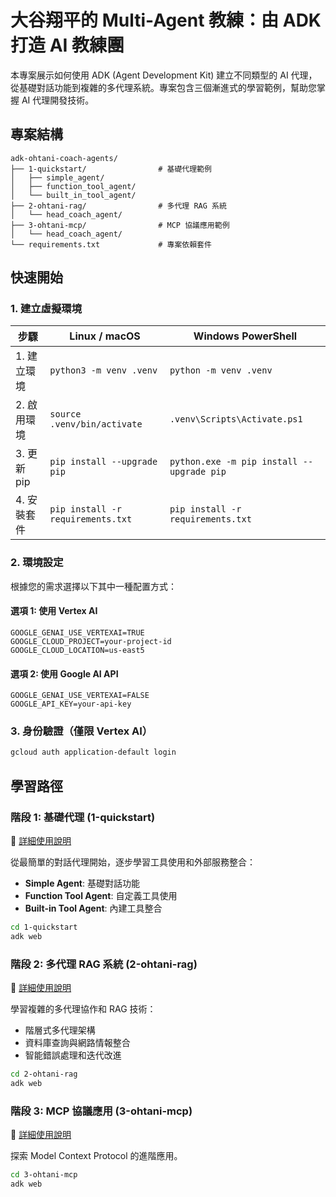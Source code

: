 

# 大谷翔平的 Multi-Agent 教練：由 ADK 打造 AI 教練團

本專案展示如何使用 ADK (Agent Development Kit) 建立不同類型的 AI 代理，從基礎對話功能到複雜的多代理系統。專案包含三個漸進式的學習範例，幫助您掌握 AI 代理開發技術。

## 專案結構

```
adk-ohtani-coach-agents/
├── 1-quickstart/                # 基礎代理範例
│   ├── simple_agent/            
│   ├── function_tool_agent/     
│   └── built_in_tool_agent/     
├── 2-ohtani-rag/                # 多代理 RAG 系統
│   └── head_coach_agent/        
├── 3-ohtani-mcp/                # MCP 協議應用範例
│   └── head_coach_agent/   
└── requirements.txt             # 專案依賴套件
```

## 快速開始

### 1. 建立虛擬環境

| 步驟 | Linux / macOS  | Windows PowerShell  |
|------|-------------------------|------------------------------|
| 1. 建立環境 | `python3 -m venv .venv` | `python -m venv .venv` |
| 2. 啟用環境 | `source .venv/bin/activate` | `.venv\Scripts\Activate.ps1` |
| 3. 更新 pip | `pip install --upgrade pip` | `python.exe -m pip install --upgrade pip` |
| 4. 安裝套件 | `pip install -r requirements.txt` | `pip install -r requirements.txt` |

### 2. 環境設定

根據您的需求選擇以下其中一種配置方式：

#### 選項 1: 使用 Vertex AI
```env
GOOGLE_GENAI_USE_VERTEXAI=TRUE
GOOGLE_CLOUD_PROJECT=your-project-id
GOOGLE_CLOUD_LOCATION=us-east5
```

#### 選項 2: 使用 Google AI API
```env
GOOGLE_GENAI_USE_VERTEXAI=FALSE
GOOGLE_API_KEY=your-api-key
```

### 3. 身份驗證（僅限 Vertex AI）

```bash
gcloud auth application-default login
```

## 學習路徑

### 階段 1: 基礎代理 (1-quickstart)

📖 [詳細使用說明](./1-quickstart/README.md)

從最簡單的對話代理開始，逐步學習工具使用和外部服務整合：

- **Simple Agent**: 基礎對話功能
- **Function Tool Agent**: 自定義工具使用
- **Built-in Tool Agent**: 內建工具整合

```bash
cd 1-quickstart
adk web
```

### 階段 2: 多代理 RAG 系統 (2-ohtani-rag)

📖 [詳細使用說明](./2-ohtani-rag/README.md)

學習複雜的多代理協作和 RAG 技術：

- 階層式多代理架構
- 資料庫查詢與網路情報整合
- 智能錯誤處理和迭代改進

```bash
cd 2-ohtani-rag
adk web
```

### 階段 3: MCP 協議應用 (3-ohtani-mcp)

📖 [詳細使用說明](./3-ohtani-mcp/README.md)

探索 Model Context Protocol 的進階應用。

```bash
cd 3-ohtani-mcp
adk web
```